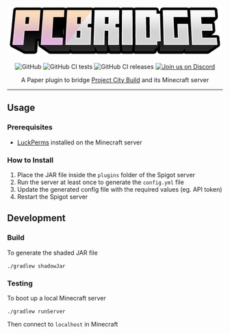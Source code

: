 <div align="center">
<img src="logo.jpg" alt="PCBridge" width="500">

![GitHub](https://img.shields.io/github/license/projectcitybuild/pcbridge)
![GitHub CI tests](https://github.com/projectcitybuild/PCBridge/workflows/tests/badge.svg?branch=dev)
![GitHub CI releases](https://github.com/projectcitybuild/PCBridge/workflows/Create%20release/badge.svg?branch=release)
[![Join us on Discord](https://img.shields.io/discord/161649330799902720.svg?label=&logo=discord&logoColor=ffffff&color=7389D8&labelColor=6A7EC2)](https://discord.gg/pcb)

A Paper plugin to bridge [Project City Build](https://projectcitybuild.com) and its Minecraft server
</div>

<hr />

## Usage

### Prerequisites
* [LuckPerms](https://www.spigotmc.org/resources/luckperms-an-advanced-permissions-plugin.28140/) installed on the Minecraft server

### How to Install

1. Place the JAR file inside the `plugins` folder of the Spigot server
2. Run the server at least once to generate the `config.yml` file
3. Update the generated config file with the required values (eg. API token)
4. Restart the Spigot server

## Development

### Build

To generate the shaded JAR file
```
./gradlew shadowJar
```

### Testing

To boot up a local Minecraft server

```
./gradlew runServer
```

Then connect to `localhost` in Minecraft